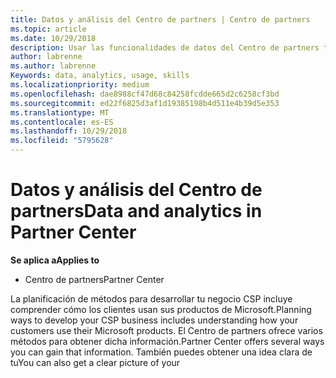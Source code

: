 ```yaml
---
title: Datos y análisis del Centro de partners | Centro de partners
ms.topic: article
ms.date: 10/29/2018
description: Usar las funcionalidades de datos del Centro de partners te permite comprender mejor las necesidades de los clientes
author: labrenne
ms.author: labrenne
Keywords: data, analytics, usage, skills
ms.localizationpriority: medium
ms.openlocfilehash: dae8988cf47d68c84258fcdde665d2c6258cf3bd
ms.sourcegitcommit: ed22f6825d3af1d19385198b4d511e4b39d5e353
ms.translationtype: MT
ms.contentlocale: es-ES
ms.lasthandoff: 10/29/2018
ms.locfileid: "5795628"
---
```

# <a name="data-and-analytics-in-partner-center"></a><span data-ttu-id="4e94e-103">Datos y análisis del Centro de partners</span><span class="sxs-lookup"><span data-stu-id="4e94e-103">Data and analytics in Partner Center</span></span>

**<span data-ttu-id="4e94e-104">Se aplica a</span><span class="sxs-lookup"><span data-stu-id="4e94e-104">Applies to</span></span>**

- <span data-ttu-id="4e94e-105">Centro de partners</span><span class="sxs-lookup"><span data-stu-id="4e94e-105">Partner Center</span></span>

<span data-ttu-id="4e94e-106">La planificación de métodos para desarrollar tu negocio CSP incluye comprender cómo los clientes usan sus productos de Microsoft.</span><span class="sxs-lookup"><span data-stu-id="4e94e-106">Planning ways to develop your CSP business includes understanding how your customers use their Microsoft products.</span></span> <span data-ttu-id="4e94e-107">El Centro de partners ofrece varios métodos para obtener dicha información.</span><span class="sxs-lookup"><span data-stu-id="4e94e-107">Partner Center offers several ways you can gain that information.</span></span> <span data-ttu-id="4e94e-108">También puedes obtener una idea clara de tu</span><span class="sxs-lookup"><span data-stu-id="4e94e-108">You can also get a clear picture of your</span></span> 